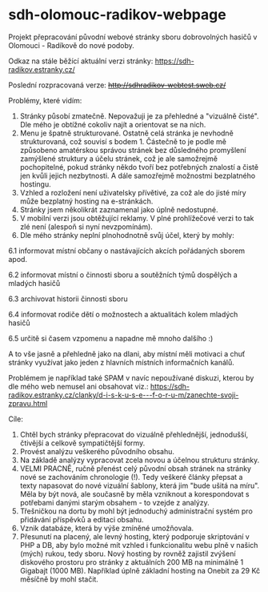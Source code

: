 # sdh-olomouc-radikov-webpage

Projekt přepracování původní webové stránky sboru dobrovolných hasičů v Olomouci - Radíkově do nové podoby.

Odkaz na stále běžící aktuální verzi stránky: https://sdh-radikov.estranky.cz/

Poslední rozpracovaná verze: ~~http://sdhradikov-webtest.sweb.cz/~~

Problémy, které vidím:
  1.  Stránky působí zmatečně. Nepovažuji je za přehledné a "vizuálně čisté". Dle mého je obtížné cokoliv najít a orientovat se na nich.
  2.  Menu je špatně strukturované. Ostatně celá stránka je nevhodně strukturovaná, což souvisí s bodem 1. Částečně to je podle mě způsobeno amatérskou správou stránek bez důsledného promyšlení zamýšlené struktury a účelu stránek, což je ale samožrejmě pochopitelné, pokud stránky někdo tvoří bez potřebných znalostí a čistě jen kvůli jejich nezbytnosti. A dále samozřejmě možnostmi bezplatného hostingu.
  3.  Vzhled a rozložení není uživatelsky přívětivé, za což ale do jisté míry může bezplatný hosting na e-stránkách.
  4.  Stránky jsem několikrát zaznamenal jako úplně nedostupné.
  5.  V mobilní verzi jsou obtěžující reklamy. V plné prohlížečové verzi to tak zlé není (alespoň si nyní nevzpomínám).
  6.  Dle mého stránky neplní plnohodnotně svůj účel, který by mohly:
  
  6.1 informovat místní občany o nastávajících akcích pořádaných sborem apod.
  
  6.2 informovat místní o činnosti sboru a soutěžních týmů dospělých a mladých hasičů
  
  6.3 archivovat historii činnosti sboru
  
  6.4 informovat rodiče dětí o možnostech a aktualitách kolem mladých hasičů
  
  6.5 určitě si časem vzpomenu a napadne mě mnoho dalšího :)
  
  A to vše jasně a přehledně jako na dlani, aby místní měli motivaci a chuť stránky využívat jako jeden z hlavních místních informačních kanálů.
  
  Problémem je například také SPAM v navíc nepoužívané diskuzi, kterou by dle mého web nemusel ani obsahovat viz.: https://sdh-radikov.estranky.cz/clanky/d-i-s-k-u-s-e---f-o-r-u-m/zanechte-svoji-zpravu.html
  
Cíle:
  1.  Chtěl bych stránky přepracovat do vizuálně přehlednější, jednodušší, čtivější a celkově sympatičtější formy.
  2.  Provést analýzu veškerého původního obsahu.
  3.  Na základě analýzy vypracovat zcela novou a účelnou strukturu stránky. 
  4.  VELMI PRACNĚ, ručně přenést celý původní obsah stránek na stránky nové se zachováním chronologie (!). Tedy veškeré články přepsat a texty napasovat do nové vizuální šablony, která jim "bude ušitá na míru". Měla by být nová, ale současně by měla vzniknout a korespondovat s potřebami danými starým obsahem - to vzejde z analýzy.
  5.  Třešničkou na dortu by mohl být jednoduchý administrační systém pro přidávání příspěvků a editaci obsahu.
  6.  Vznik databáze, která by výše zmíněné umožňovala.
  7.  Přesunutí na placený, ale levný hosting, který podporuje skriptování v PHP a DB, aby bylo možné mít vzhled i funkcionalitu webu plně v našich (mých) rukou, tedy sboru. Nový hosting by rovněž zajistil zvýšení diskového prostoru pro stránky z aktuálních 200 MB na minimálně 1 Gigabajt (1000 MB). Například úplně základní hosting na Onebit za 29 Kč měsíčně by mohl stačit.
